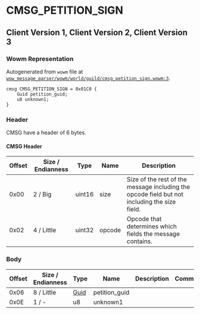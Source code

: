 # CMSG_PETITION_SIGN

## Client Version 1, Client Version 2, Client Version 3

### Wowm Representation

Autogenerated from `wowm` file at [`wow_message_parser/wowm/world/guild/cmsg_petition_sign.wowm:3`](https://github.com/gtker/wow_messages/tree/main/wow_message_parser/wowm/world/guild/cmsg_petition_sign.wowm#L3).
```rust,ignore
cmsg CMSG_PETITION_SIGN = 0x01C0 {
    Guid petition_guid;
    u8 unknown1;
}
```
### Header

CMSG have a header of 6 bytes.

#### CMSG Header

| Offset | Size / Endianness | Type   | Name   | Description |
| ------ | ----------------- | ------ | ------ | ----------- |
| 0x00   | 2 / Big           | uint16 | size   | Size of the rest of the message including the opcode field but not including the size field.|
| 0x02   | 4 / Little        | uint32 | opcode | Opcode that determines which fields the message contains.|

### Body

| Offset | Size / Endianness | Type | Name | Description | Comment |
| ------ | ----------------- | ---- | ---- | ----------- | ------- |
| 0x06 | 8 / Little | [Guid](../spec/packed-guid.md) | petition_guid |  |  |
| 0x0E | 1 / - | u8 | unknown1 |  |  |

